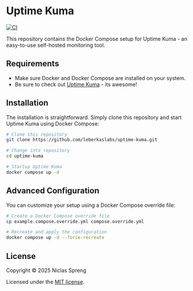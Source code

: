 # Uptime Kuma

[![CI](https://github.com/leberkaslabs/uptime-kuma/actions/workflows/ci.yml/badge.svg)](https://github.com/leberkaslabs/uptime-kuma/actions/workflows/ci.yml)

This repository contains the Docker Compose setup for Uptime Kuma - an easy-to-use self-hosted monitoring tool.

## Requirements

- Make sure Docker and Docker Compose are installed on your system.
- Be sure to check out [Uptime Kuma](https://uptimekuma.org/) - its awesome!

## Installation

The installation is straightforward. Simply clone this repository and start Uptime Kuma using Docker Compose:

```bash
# Clone this repository
git clone https://github.com/leberkaslabs/uptime-kuma.git

# Change into repository
cd uptime-kuma

# Startup Uptime Kuma
docker compose up -d
```

## Advanced Configuration

You can customize your setup using a Docker Compose override file:

```bash
# Create a Docker Compose override file
cp example.compose.override.yml compose.override.yml

# Recreate and apply the configuration
docker compose up -d --force-recreate
```

## License

Copyright © 2025 Niclas Spreng

Licensed under the [MIT license](LICENSE).
